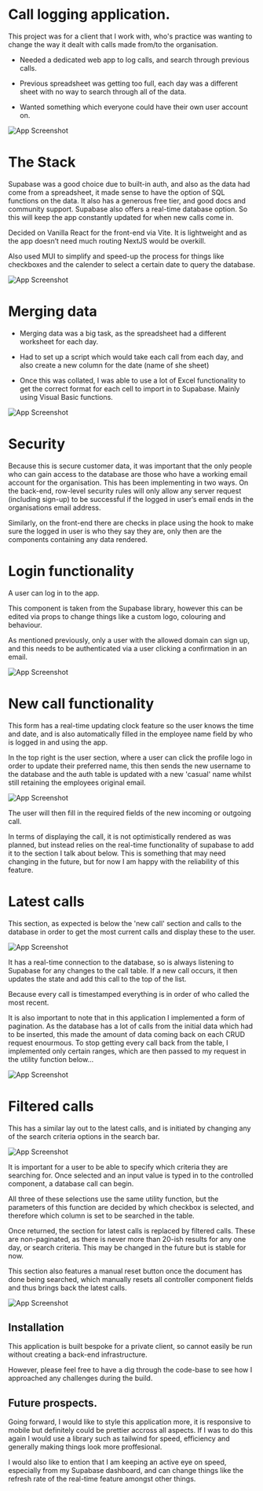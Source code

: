 
# Call logging application.

This project was for a client that I work with, who's practice was wanting to change the way it dealt with calls made from/to the organisation.

 - Needed a dedicated web app to log calls, and search through previous calls.

 - Previous spreadsheet was getting too full, each day was a different sheet with no way to search through all of the data.

 - Wanted something which everyone could have their own user account on.

![App Screenshot](https://github.com/johnnywalker-git/call-logger/blob/main/README-IMG/New-call.jpg?raw=true)


# The Stack

Supabase was a good choice due to built-in auth, and also as the data had come from a spreadsheet, it made sense to have the option of SQL functions on the data. It also has a generous free tier, and good docs and community support. Supabase also offers a real-time database option. So this will keep the app constantly updated for when new calls come in.

Decided on Vanilla React for the front-end via Vite. It is lightweight and as the app doesn’t need much routing NextJS would be overkill.

Also used MUI to simplify and speed-up the process for things like checkboxes and the calender to select a certain date to query the database.

![App Screenshot](https://github.com/johnnywalker-git/call-logger/blob/main/README-IMG/MUI-calendar.jpg?raw=true)

# Merging data


 - Merging data was a big task, as the spreadsheet had a different worksheet for each day.

 - Had to set up a script which would take each call from each day, and also create a new column for the date (name of she sheet)

 - Once this was collated, I was able to use a lot of Excel functionality to get the correct format for each cell to import in to Supabase. Mainly using Visual Basic functions.

![App Screenshot](https://github.com/johnnywalker-git/call-logger/blob/main/README-IMG/VB-editor.jpg?raw=true)

# Security

Because this is secure customer data, it was important that the only people who can gain access to the database are those who have a working email account for the organisation. This has been implementing in two ways. On the back-end, row-level security rules will only allow any server request (including sign-up) to be successful if the logged in user’s email ends in the organisations email address.

Similarly, on the front-end there are checks in place using the <UseContext /> hook to make sure the logged in user is who they say they are, only then are the components containing any data rendered.


# Login functionality

A user can log in to the app.

This component is taken from the Supabase library, however this can be edited via props to change things like a custom logo, colouring and behaviour.

As mentioned previously, only a user with the allowed domain can sign up, and this needs to be authenticated via a user clicking a confirmation in an email.

![App Screenshot](https://github.com/johnnywalker-git/call-logger/blob/main/README-IMG/Log-in.jpg?raw=true)

# New call functionality
This form has a real-time updating clock feature so the user knows the time and date, and is also automatically filled in the employee name field by who is logged in and using the app.

In the top right is the user section, where a user can click the profile logo in order to update their preferred name, this then sends the new username to the database and the auth table is updated with a new 'casual' name whilst still retaining the employees original email.


![App Screenshot](https://github.com/johnnywalker-git/call-logger/blob/main/README-IMG/New-call.jpg?raw=true)

The user will then fill in the required fields of the new incoming or outgoing call.

In terms of displaying the call, it is not optimistically rendered as was planned, but instead relies on the real-time functionality of supabase to add it to the section I talk about below. This is something that may need changing in the future, but for now I am happy with the reliability of this feature.

# Latest calls

This section, as expected is below the 'new call' section and calls to the database in order to get the most current calls and display these to the user.

![App Screenshot](https://github.com/johnnywalker-git/call-logger/blob/main/README-IMG/Latest-calls.jpg?raw=true)

It has a real-time connection to the database, so is always listening to Supabase for any changes to the call table. If a new call occurs, it then updates the state and add this call to the top of the list. 

Because every call is timestamped everything is in order of who called the most recent.

It is also important to note that in this application I implemented a form of pagination. As the database has a lot of calls from the initial data which had to be inserted, this made the amount of data coming back on each CRUD request enourmous. To stop getting every call back from the table, I implemented only certain ranges, which are then passed to my request in the utility function below...

![App Screenshot](https://github.com/johnnywalker-git/call-logger/blob/main/README-IMG/Pagination-req.jpg?raw=true)

# Filtered calls

This has a similar lay out to the latest calls, and is initiated by changing any of the search criteria options in the search bar.

![App Screenshot](https://github.com/johnnywalker-git/call-logger/blob/main/README-IMG/Filtered-calls.jpg?raw=true)

It is important for a user to be able to specify which criteria they are searching for. Once selected and an input value is typed in to the controlled component, a database call can begin. 

All three of these selections use the same utility function, but the parameters of this function are decided by which checkbox is selected, and therefore which column is set to be searched in the table.

Once returned, the section for latest calls is replaced by filtered calls. These are non-paginated, as there is never more than 20-ish results for any one day, or search criteria. This may be changed in the future but is stable for now.

This section also features a manual reset button once the document has done being searched, which manually resets all controller component fields and thus brings back the latest calls.

![App Screenshot](https://github.com/johnnywalker-git/call-logger/blob/main/README-IMG/filter-function.jpg?raw=true)









## Installation

This application is built bespoke for a private client, so cannot easily be run without creating a back-end infrastructure. 

However, please feel free to have a dig through the code-base to see how I approached any challenges during the build.



## Future prospects.

Going forward, I would like to style this application more, it is responsive to mobile but definitely could be prettier accross all aspects. If I was to do this again I would use a library such as tailwind for speed, efficiency and generally making things look more proffesional.

I would also like to ention that I am keeping an active eye on speed, especially from my Supabase dashboard, and can change things like the refresh rate of the real-time feature amongst other things.